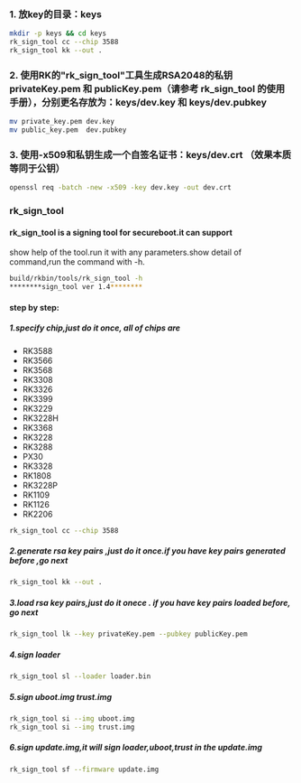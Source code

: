 ### 1. 放key的⽬录：keys

```bash
mkdir -p keys && cd keys
rk_sign_tool cc --chip 3588
rk_sign_tool kk --out .
```

### 2. 使⽤RK的"rk_sign_tool"⼯具⽣成RSA2048的私钥 privateKey.pem 和 publicKey.pem（请参考 rk_sign_tool 的使⽤⼿册），分别更名存放为：keys/dev.key 和 keys/dev.pubkey

```bash
mv private_key.pem dev.key
mv public_key.pem  dev.pubkey
```

### 3. 使⽤-x509和私钥⽣成⼀个⾃签名证书：keys/dev.crt （效果本质等同于公钥）
```bash
openssl req -batch -new -x509 -key dev.key -out dev.crt
```

### rk_sign_tool

#### rk_sign_tool is a signing tool for secureboot.it can support
show help of the tool.run it with any parameters.show detail of command,run the command with -h.

```bash
build/rkbin/tools/rk_sign_tool -h
********sign_tool ver 1.4********
```

#### step by step:
##### 1.specify chip,just do it once, all of chips are     
- RK3588
- RK3566
- RK3568
- RK3308
- RK3326
- RK3399
- RK3229
- RK3228H
- RK3368
- RK3228
- RK3288
- PX30
- RK3328
- RK1808
- RK3228P
- RK1109
- RK1126
- RK2206

```bash
rk_sign_tool cc --chip 3588
```

##### 2.generate rsa key pairs ,just do it once.if you have key pairs generated before ,go next

```bash
rk_sign_tool kk --out .
```

##### 3.load rsa key pairs,just do it onece . if you have key pairs loaded before, go next
```bash
rk_sign_tool lk --key privateKey.pem --pubkey publicKey.pem
```

##### 4.sign loader
```bash
rk_sign_tool sl --loader loader.bin
```

##### 5.sign uboot.img trust.img

```bash
rk_sign_tool si --img uboot.img
rk_sign_tool si --img trust.img
```

##### 6.sign update.img,it will sign loader,uboot,trust in the update.img

```bash
rk_sign_tool sf --firmware update.img
```